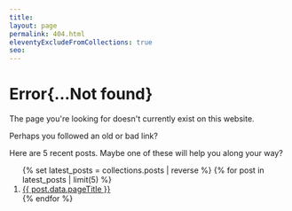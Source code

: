 ```yaml
---
title:
layout: page
permalink: 404.html
eleventyExcludeFromCollections: true
seo:
---
```


<div class="bg-slate-50 h-screen">
<div class="pt-24 m-auto text-center">

<h1 class="mb-8 font-extrabold text-7xl text-indigo-400">
				<span class="sr-only">Error</span>{...Not found}
			</h1>

<div class="text-2xl text-gray-700">
The page you're looking for doesn't currently exist on this website.

Perhaps you followed an old or bad link?

</div>

<div class="mt-10">
Here are 5 recent posts. Maybe one of these will help you along your way?
</div>

<ol class="pt-4 list-none">
{% set latest_posts = collections.posts | reverse %} 
{% for post in latest_posts | limit(5) %}
  <li><a class="underline" href="{{ post.url }}">{{ post.data.pageTitle }}</a></li>
{% endfor %}
</ol>
</div>
</div>
